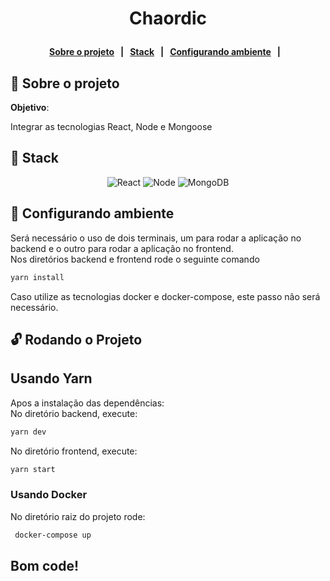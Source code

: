 <h1  align="center">

Chaordic

</h1>

<h4  align="center">

<a  href="#pencil-sobre-o-projeto">Sobre o projeto</a>&nbsp;&nbsp;&nbsp;|&nbsp;&nbsp;&nbsp;<a  href="#rocket-stack">Stack</a>&nbsp;&nbsp;&nbsp;|&nbsp;&nbsp;&nbsp;<a  href="#blue_book-configurando-ambiente">Configurando ambiente</a>&nbsp;&nbsp;&nbsp;|&nbsp;&nbsp;&nbsp;

</h4>

  

## :pencil: Sobre o projeto  

**Objetivo**:

Integrar as tecnologias React, Node e Mongoose 

  

## :rocket: Stack

<p  align="center">

<img  alt="React"  src="https://img.shields.io/badge/React-FRONTEND-blue?style=for-the-badge">
<img  alt="Node"  src="https://img.shields.io/badge/Node-BACKEND-green?style=for-the-badge">
<img  alt="MongoDB"  src="https://img.shields.io/badge/MongoDB-DATABASE-green?style=for-the-badge">

</p>

## :blue_book: Configurando ambiente

Será necessário o uso de dois terminais, um para rodar a aplicação no backend e o outro para rodar a aplicação no frontend.
<br/>
Nos diretórios backend e frontend rode o seguinte comando
```bash
yarn install 
```
Caso utilize as tecnologias docker e docker-compose, este passo não será necessário.

## :unlock: Rodando o Projeto

## Usando Yarn
Apos a instalação das dependências:
<br/>
No diretório backend, execute:

```bash
yarn dev
```
No diretório frontend, execute:
```bash
yarn start
```
### Usando Docker

No diretório raiz do projeto rode:
```bash
 docker-compose up
```


## Bom code! ##